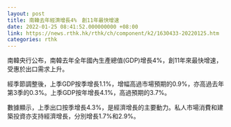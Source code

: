 ```yaml
---
layout: post
title: 南韓去年經濟增長4%　創11年最快增速
date: 2022-01-25 08:41:52.000000000 +08:00
link: https://news.rthk.hk/rthk/ch/component/k2/1630433-20220125.htm
categories: rthk
---
```


南韓央行公布，南韓去年全年國內生產總值(GDP)增長4%，創11年來最快增速，受惠於出口需求上升。

經季節調整後，上季GDP按季增長1.1%，增幅高過市場預期的0.9%，亦高過去年第3季的0.3%。上季GDP按年增長4.1%，高過預期的3.7%。

數據顯示，上季出口按季增長4.3%，是經濟增長的主要動力。私人市場消費和建築投資亦支持經濟增長，分別增長1.7%和2.9%。
